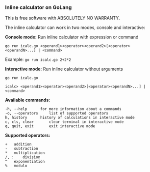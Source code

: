 ### Inline calculator on GoLang

This is free software with ABSOLUTELY NO WARRANTY.

The inline calculator can work in two modes, console and interactive:

**Console mode:**
Run inline calculator with expression or command

``go run icalc.go <operand1><operator><operand2>[<operator><operandN>...] | <command>``

Example:
``go run icalc.go 2+2*2``

**Interactive mode:**
Run inline calculator without arguments

``go run icalc.go``

``icalc> <operand1><operator><operand2>[<operator><operandN>...] | <command>``

**Available commands:**

````
-h, --help		for more information about a commands
-o, --operators		list of supported operators
h, history		history of calculations in interactive mode
c, cls, clear		clear terminal in interactive mode
q, quit, exit		exit interactive mode
````

**Supported operators:**

````
+	addition
-	subtraction
*	multiplication
/, :	division
^	exponentiation
%	modulo
````